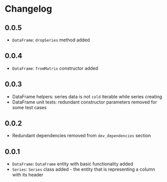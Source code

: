 # Changelog

## 0.0.5
- `DataFrame`: `dropSeries` method added

## 0.0.4
- `DataFrame`: `fromMatrix` constructor added

## 0.0.3
- DataFrame helpers: series data is not `cold` iterable while series creating
- DataFrame unit tests: redundant constructor parameters removed for some test cases

## 0.0.2
- Redundant dependencies removed from `dev_dependencies` section

## 0.0.1
- `DataFrame`: `DataFrame` entity with basic functionality added
- `Series`: `Series` class added - the entity that is representing a column with its header
